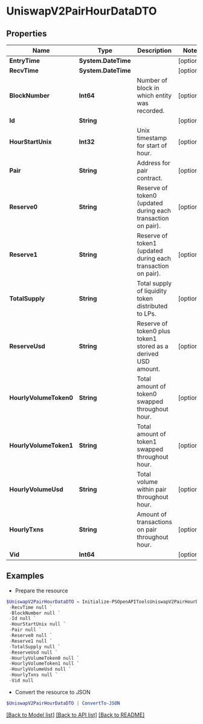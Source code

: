 # UniswapV2PairHourDataDTO
## Properties

Name | Type | Description | Notes
------------ | ------------- | ------------- | -------------
**EntryTime** | **System.DateTime** |  | [optional] 
**RecvTime** | **System.DateTime** |  | [optional] 
**BlockNumber** | **Int64** | Number of block in which entity was recorded. | [optional] 
**Id** | **String** |  | [optional] 
**HourStartUnix** | **Int32** | Unix timestamp for start of hour. | [optional] 
**Pair** | **String** | Address for pair contract. | [optional] 
**Reserve0** | **String** | Reserve of token0 (updated during each transaction on pair). | [optional] 
**Reserve1** | **String** | Reserve of token1 (updated during each transaction on pair). | [optional] 
**TotalSupply** | **String** | Total supply of liquidity token distributed to LPs. | [optional] 
**ReserveUsd** | **String** | Reserve of token0 plus token1 stored as a derived USD amount. | [optional] 
**HourlyVolumeToken0** | **String** | Total amount of token0 swapped throughout hour. | [optional] 
**HourlyVolumeToken1** | **String** | Total amount of token1 swapped throughout hour. | [optional] 
**HourlyVolumeUsd** | **String** | Total volume within pair throughout hour. | [optional] 
**HourlyTxns** | **String** | Amount of transactions on pair throughout hour. | [optional] 
**Vid** | **Int64** |  | [optional] 

## Examples

- Prepare the resource
```powershell
$UniswapV2PairHourDataDTO = Initialize-PSOpenAPIToolsUniswapV2PairHourDataDTO  -EntryTime null `
 -RecvTime null `
 -BlockNumber null `
 -Id null `
 -HourStartUnix null `
 -Pair null `
 -Reserve0 null `
 -Reserve1 null `
 -TotalSupply null `
 -ReserveUsd null `
 -HourlyVolumeToken0 null `
 -HourlyVolumeToken1 null `
 -HourlyVolumeUsd null `
 -HourlyTxns null `
 -Vid null
```

- Convert the resource to JSON
```powershell
$UniswapV2PairHourDataDTO | ConvertTo-JSON
```

[[Back to Model list]](../README.md#documentation-for-models) [[Back to API list]](../README.md#documentation-for-api-endpoints) [[Back to README]](../README.md)

